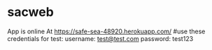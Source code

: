# sacweb
App is online At
https://safe-sea-48920.herokuapp.com/
#use these credentials for test:
username: test@test.com
password: test123
